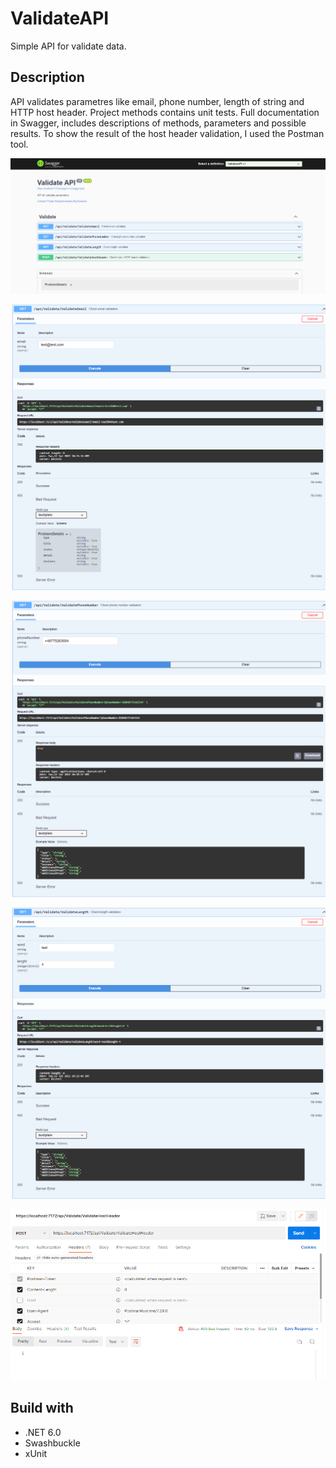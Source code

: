 # ValidateAPI

Simple API for validate data.

## Description

API validates parametres like email, phone number, length of string and HTTP host header.
Project methods contains unit tests.
Full documentation in Swagger, includes descriptions of methods, parameters and possible results.
To show the result of the host header validation, I used the Postman tool.

![Application screenshot](all_methods.png)

![Application screenshot](validate_email.png)

![Application screenshot](validate_phoneNumber.png)

![Application screenshot](validate_length.png)

![Application screenshot](validate_host_header.png)

## Build with
- .NET 6.0
- Swashbuckle
- xUnit

